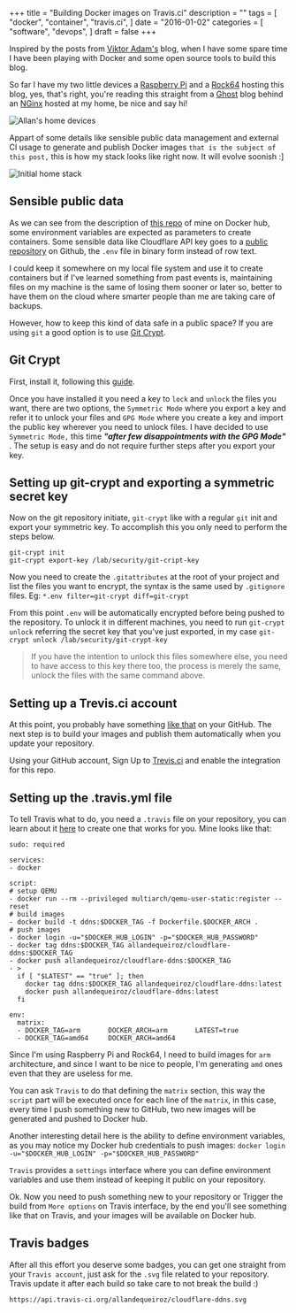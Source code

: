 +++
title = "Building Docker images on Travis.ci"
description = ""
tags = [
    "docker",
    "container",
    "travis.ci",
]
date = "2016-01-02"
categories = [
    "software",
    "devops",
]
draft = false
+++

Inspired by the posts from [Viktor Adam's](https://blog.viktoradam.net/) blog, when I have some spare time I have been playing with Docker and some open source tools to build this blog.

So far I have my two little devices a [Raspberry Pi](https://www.raspberrypi.org/) and a [Rock64](https://www.armbian.com/rock64/) hosting this blog, yes, that's right, you're reading this straight from a [Ghost](https://ghost.org/) blog behind an [NGinx](https://nginx.org/en/) hosted at my home, be nice and say hi!

![Allan's home devices](https://i.imgur.com/iu1rpSO.png)

Appart of some details like sensible public data management and external CI usage to generate and publish Docker images `that is the subject of this post,` this is how my stack looks like right now. It will evolve soonish :]

![Initial home stack](https://i.imgur.com/DY0FwHq.png)

## Sensible public data

As we can see from the description of [this repo](https://hub.docker.com/r/allandequeiroz/cloudflare-ddns/) of mine on Docker hub, some environment variables are expected as parameters to create containers. Some sensible data like Cloudflare API key goes to a [public repository](https://github.com/allandequeiroz/cloudflare-ddns) on Github, the `.env` file in binary form instead of row text.

I could keep it somewhere on my local file system and use it to create containers but if I've learned something from past events is, maintaining files on my machine is the same of losing them sooner or later so, better to have them on the cloud where smarter people than me are taking care of backups.

However, how to keep this kind of data safe in a public space? If you are using `git` a good option is to use [Git Crypt](https://www.agwa.name/projects/git-crypt).

## Git Crypt 

First, install it, following this [guide](https://github.com/AGWA/git-crypt/blob/master/INSTALL.md).

Once you have installed it you need a key to `lock` and `unlock` the files you want, there are two options, the `Symmetric Mode` where you export a key and refer it to unlock your files and `GPG Mode` where you create a key and import the public key wherever you need to unlock files. I have decided to use `Symmetric Mode,` this time __*"after few disappointments with the GPG Mode"*__ . The setup is easy and do not require further steps after you export your key.

## Setting up git-crypt and exporting a symmetric secret key

Now on the git repository initiate, `git-crypt` like with a regular `git` init and export your symmetric key. To accomplish this you only need to perform the steps below.

<pre class="line-numbers language-bash">
<code>git-crypt init
git-crypt export-key /lab/security/git-cript-key
</code></pre>

Now you need to create the `.gitattributes` at the root of your project and list the files you want to encrypt, the syntax is the same used by `.gitignore` files. Eg: `*.env filter=git-crypt diff=git-crypt`

From this point `.env` will be automatically encrypted before being pushed to the repository. To unlock it in different machines, you need to run `git-crypt unlock` referring the secret key that you've just exported, in my case `git-crypt unlock /lab/security/git-crypt-key`

> If you have the intention to unlock this files somewhere else, you need to have access to this key there too, the process is merely the same, unlock the files with the same command above.


## Setting up a Trevis.ci account

At this point, you probably have something [like that](https://github.com/allandequeiroz/cloudflare-ddns) on your GitHub. The next step is to build your images and publish them automatically when you update your repository.

Using your GitHub account, Sign Up to [Trevis.ci](https://travis-ci.org/) and enable the integration for this repo.

## Setting up the .travis.yml file

To tell Travis what to do, you need a `.travis` file on your repository, you can learn about it [here](https://docs.travis-ci.com/) to create one that works for you. Mine looks like that:

<pre class="line-numbers language-yaml">
<code>sudo: required

services:
- docker

script:
# setup QEMU
- docker run --rm --privileged multiarch/qemu-user-static:register --reset
# build images
- docker build -t ddns:$DOCKER_TAG -f Dockerfile.$DOCKER_ARCH .
# push images
- docker login -u="$DOCKER_HUB_LOGIN" -p="$DOCKER_HUB_PASSWORD"
- docker tag ddns:$DOCKER_TAG allandequeiroz/cloudflare-ddns:$DOCKER_TAG
- docker push allandequeiroz/cloudflare-ddns:$DOCKER_TAG
- >
  if [ "$LATEST" == "true" ]; then
    docker tag ddns:$DOCKER_TAG allandequeiroz/cloudflare-ddns:latest
    docker push allandequeiroz/cloudflare-ddns:latest
  fi

env:
  matrix:
  - DOCKER_TAG=arm       DOCKER_ARCH=arm       LATEST=true
  - DOCKER_TAG=amd64     DOCKER_ARCH=amd64
</code></pre>

Since I'm using Raspberry Pi and Rock64, I need to build images for `arm` architecture, and since I want to be nice to people, I'm generating `amd` ones even that they are useless for me.

You can ask `Travis` to do that defining the `matrix` section, this way the `script` part will be executed once for each line of the `matrix`, in this case, every time I push something new to GitHub, two new images will be generated and pushed to Docker hub.

Another interesting detail here is the ability to define environment variables, as you may notice my Docker hub credentials to push images: `docker login -u="$DOCKER_HUB_LOGIN" -p="$DOCKER_HUB_PASSWORD"`

`Travis` provides a `settings` interface where you can define environment variables and use them instead of keeping it public on your repository.

Ok. Now you need to push something new to your repository or Trigger the build from `More options` on Travis interface, by the end you'll see something like that on Travis, and your images will be available on Docker hub.

## Travis badges

After all this effort you deserve some badges, you can get one straight from your `Travis account`, just ask for the `.svg` file related to your repository. Travis update it after each build so take care to not break the build :)

`https://api.travis-ci.org/allandequeiroz/cloudflare-ddns.svg`
